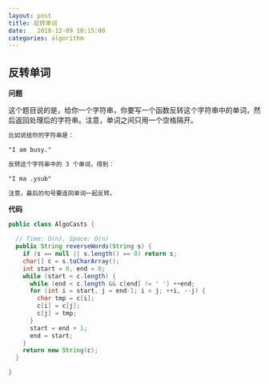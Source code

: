 ```yaml
---
layout: post
title: 反转单词
date:   2018-12-09 10:15:00
categories: algorithm
---
```


## 反转单词

**问题**

这个题目说的是，给你一个字符串，你要写一个函数反转这个字符串中的单词，然后返回处理后的字符串。注意，单词之间只用一个空格隔开。

```markdown
比如说给你的字符串是：

"I am busy."

反转这个字符串中的 3 个单词，得到：

"I ma .ysub"

注意，最后的句号要连同单词一起反转。
```

**代码**

```java
public class AlgoCasts {

  // Time: O(n), Space: O(n)
  public String reverseWords(String s) {
    if (s == null || s.length() == 0) return s;
    char[] c = s.toCharArray();
    int start = 0, end = 0;
    while (start < c.length) {
      while (end < c.length && c[end] != ' ') ++end;
      for (int i = start, j = end-1; i < j; ++i, --j) {
        char tmp = c[i];
        c[i] = c[j];
        c[j] = tmp;
      }
      start = end + 1;
      end = start;
    }
    return new String(c);
  }

}
```

